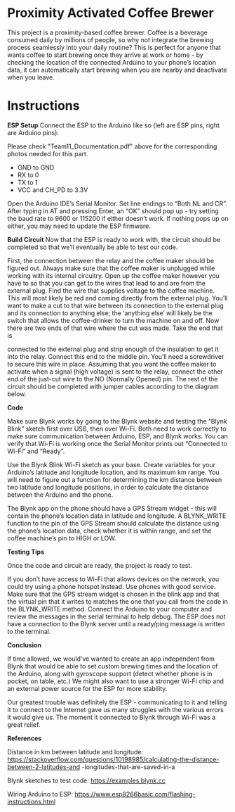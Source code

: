 # Proximity Activated Coffee Brewer
This project is a proximity-based coffee brewer. Coffee is a beverage consumed daily by
millions of people, so why not integrate the brewing process seamlessly into your daily routine?
This is perfect for anyone that wants coffee to start brewing once they arrive at work or home -
by checking the location of the connected Arduino to your phone’s location data, it can
automatically start brewing when you are nearby and deactivate when you leave.

# Instructions

**ESP Setup**
Connect the ESP to the Arduino like so (left are ESP pins, right are Arduino pins):

Please check "Team11_Documentation.pdf" above for the corresponding photos needed for this part.

* GND to GND
* RX to 0
* TX to 1
* VCC and CH_PD to 3.3V

Open the Arduino IDE’s Serial Monitor. Set line endings to “Both NL and CR”. After
typing in AT and pressing Enter, an “OK” should pop up - try setting the baud rate to 9600 or
115200 if either doesn’t work. If nothing pops up on either, you may need to update the ESP
firmware.

**Build Circuit**
Now that the ESP is ready to work with, the circuit should be completed so that we’ll
eventually be able to test our code.

First, the connection between the relay and the coffee maker should be figured out.
Always make sure that the coffee maker is unplugged while working with its internal circuitry.
Open up the coffee maker however you have to so that you can get to the wires that lead to and
are from the external plug. Find the wire that supplies voltage to the coffee machine. This will
most likely be red and coming directly from the external plug. You’ll want to make a cut to that
wire between its connection to the external plug and its connection to anything else; the
‘anything else’ will likely be the switch that allows the coffee-drinker to turn the machine on and
off. Now there are two ends of that wire where the cut was made. Take the end that is

connected to the external plug and strip enough of the insulation to get it into the relay. Connect
this end to the middle pin. You’ll need a screwdriver to secure this wire in place. Assuming that
you want the coffee maker to activate when a signal (high voltage) is sent to the relay, connect
the other end of the just-cut wire to the NO (Normally Opened) pin. The rest of the circuit should
be completed with jumper cables according to the diagram below.

**Code**

Make sure Blynk works by going to the Blynk website and testing the “Blynk Blink”
sketch first over USB, then over Wi-Fi. Both need to work correctly to make sure communication
between Arduino, ESP, and Blynk works. You can verify that Wi-Fi is working once the Serial
Monitor prints out “Connected to Wi-Fi” and “Ready”.

Use the Blynk Blink Wi-Fi sketch as your base. Create variables for your Arduino’s
latitude and longitude location, and its maximum km range. You will need to figure out a function
for determining the km distance between two latitude and longitude positions, in order to
calculate the distance between the Arduino and the phone.

The Blynk app on the phone should have a GPS Stream widget - this will contain the
phone’s location data in latitude and longitude. A BLYNK_WRITE function to the pin of the GPS
Stream should calculate the distance using the phone’s location data, check whether it is within
range, and set the coffee machine’s pin to HIGH or LOW.

**Testing Tips**


Once the code and circuit are ready, the project is ready to test.

If you don’t have access to Wi-Fi that allows devices on the network, you could try using
a phone hotspot instead. Use phones with good service. Make sure that the GPS stream widget
is chosen in the blink app and that the virtual pin that it writes to matches the one that you call
from the code in the BLYNK_WRITE method. Connect the Arduino to your computer and review
the messages in the serial terminal to help debug. The ESP does not have a connection to the
Blynk server until a ready/ping message is written to the terminal.


**Conclusion**

If time allowed, we would’ve wanted to create an app independent from Blynk that would
be able to set custom brewing times and the location of the Arduino, along with gyroscope
support (detect whether phone is in pocket, on table, etc.) We might also want to use a stronger
Wi-Fi chip and an external power source for the ESP for more stability.

Our greatest trouble was definitely the ESP - communicating to it and telling it to connect
to the Internet gave us many struggles with the various errors it would give us. The moment it
connected to Blynk through Wi-Fi was a great relief.

**References**

Distance in km between latitude and longitude:
https://stackoverflow.com/questions/10198985/calculating-the-distance-between-2-latitudes-and
-longitudes-that-are-saved-in-a

Blynk sketches to test code:
https://examples.blynk.cc

Wiring Arduino to ESP:
https://www.esp8266basic.com/flashing-instructions.html
